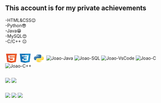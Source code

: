 ## This account is for my private achievements

-HTML&CSS😉\
-Python😎\
-Java😁\
-MySQL😍\
-C/C++ 😐



<div style="display: inline_block"><br>
  
  <img align="center" alt="Joao-HTML" height="30" width="40" src="https://raw.githubusercontent.com/devicons/devicon/master/icons/html5/html5-original.svg">
  <img align="center" alt="Joao-CSS" height="30" width="40" src="https://raw.githubusercontent.com/devicons/devicon/master/icons/css3/css3-original.svg">
  <img align="center" alt="Joao-Python" height="30" width="40" src="https://raw.githubusercontent.com/devicons/devicon/master/icons/python/python-original.svg">
  <img align="center" alt="Joao-Java" height="30" width="40" <img src="https://cdn.jsdelivr.net/gh/devicons/devicon@latest/icons/java/java-original.svg" />
  <img align="center" alt="Joao-SQL" height="30" width="40" <img src="https://cdn.jsdelivr.net/gh/devicons/devicon@latest/icons/mysql/mysql-original-wordmark.svg" />
  <img align="center" alt="Joao-VsCode" height="30" width="40" <img src="https://cdn.jsdelivr.net/gh/devicons/devicon@latest/icons/vscode/vscode-original.svg" />
  <img align="center" alt="Joao-C" height="30" width="40" <img src="https://cdn.jsdelivr.net/gh/devicons/devicon@latest/icons/c/c-original.svg" />
  <img align="center" alt="Joao-C++" height="30" width="40" <img src="https://cdn.jsdelivr.net/gh/devicons/devicon@latest/icons/cplusplus/cplusplus-original.svg" />
  
</div>

##



<img height="100em" src="https://github-readme-stats.vercel.app/api/top-langs/?username=JoaoMarquess04&layout=compact&langs_count=7&theme=radical"/> <img height="100em" src="https://github-readme-stats.vercel.app/api?username=JoaoMarquess04&show_icons=true&theme=radical&include_all_commits=true&count_private=true&layout=compact"/>

##














<div>

<a href="https://discord.com/users/733446216070987816" target="_blank"><img src="https://img.shields.io/badge/Discord-7289DA?style=for-the-badge&logo=discord&logoColor=white" target="_blank"></a> 
<a href = "mailto:jjoaofilipepm@gmail.com"><img src="https://img.shields.io/badge/Gmail-D14836?style=for-the-badge&logo=gmail&logoColor=white"></a>
<a href = "https://wa.me/5511985356085"><img src="https://img.shields.io/badge/WhatsApp-25D366?style=for-the-badge&logo=whatsapp&logoColor=white"></a>


</div>






